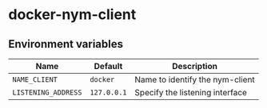 # docker-nym-client

## Environment variables

| Name                | Default     | Description                     |
|---------------------|-------------|---------------------------------|
| `NAME_CLIENT`       | `docker`    | Name to identify the nym-client |
| `LISTENING_ADDRESS` | `127.0.0.1` | Specify the listening interface |
